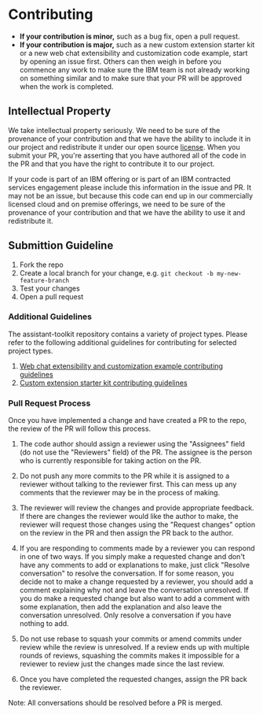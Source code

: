 # Contributing

* **If your contribution is minor,** such as a bug fix, open a pull request.
* **If your contribution is major,** such as a new custom extension starter kit or a new web chat extensibility and customization code example, start by opening an issue first. Others can then weigh in before you commence any work to make sure the IBM team is not already working on something similar and to make sure that your PR will be approved when the work is completed.

## Intellectual Property
We take intellectual property seriously. We need to be sure of the provenance of your contribution and that we have the ability to include it in our project and redistribute it under our open source [license](./LICENSE). When you submit your PR, you're asserting that you have authored all of the code in the PR and that you have the right to contribute it to our project.

If your code is part of an IBM offering or is part of an IBM contracted services engagement please include this information in the issue and PR. It may not be an issue, but because this code can end up in our commercially licensed cloud and on premise offerings, we need to be sure of the provenance of your contribution and that we have the ability to use it and redistribute it.


## Submittion Guideline
1. Fork the repo
2. Create a local branch for your change, e.g. `git checkout -b my-new-feature-branch`
3. Test your changes
4. Open a pull request

### Additional Guidelines
The assistant-toolkit repository contains a variety of project types. Please refer to the following additional guidelines for contributing for selected project types.

1. [Web chat extensibility and customization example contributing guidelines](./integrations/webchat/CONTRIBUTING.md)
2. [Custom extension starter kit contributing guidelines](./integrations/extensions/CONTRIBUTING.md)

### Pull Request Process
Once you have implemented a change and have created a PR to the repo, the review of the PR will follow this process.

1. The code author should assign a reviewer using the "Assignees" field (do not use the "Reviewers" field) of the PR. The assignee is the person who is currently responsible for taking action on the PR.

2. Do not push any more commits to the PR while it is assigned to a reviewer without talking to the reviewer first. This can mess up any comments that the reviewer may be in the process of making.

3. The reviewer will review the changes and provide appropriate feedback. If there are changes the reviewer would like the author to make, the reviewer will request those changes using the "Request changes" option on the review in the PR and then assign the PR back to the author.

4. If you are responding to comments made by a reviewer you can respond in one of two ways. If you simply make a requested change and don't have any comments to add or explanations to make, just click "Resolve conversation" to resolve the conversation. If for some reason, you decide not to make a change requested by a reviewer, you should add a comment explaining why not and leave the conversation unresolved. If you do make a requested change but also want to add a comment with some explanation, then add the explanation and also leave the conversation unresolved. Only resolve a conversation if you have nothing to add.
 
5. Do not use rebase to squash your commits or amend commits under review while the review is unresolved. If a review ends up with multiple rounds of reviews, squashing the commits makes it impossible for a reviewer to review just the changes made since the last review.

6. Once you have completed the requested changes, assign the PR back the reviewer.

Note: All conversations should be resolved before a PR is merged.

